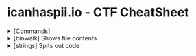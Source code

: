 # icanhaspii.io - CTF CheatSheet

<details markdown>
  <br>
  <summary>[Commands]</summary>
 
<ol>
  <li>file <ul>
      <li>Run to find what type of file you are dealing with./li>
  </ul></li>
  <li>binwalk<ul>
      <li>Run to find what type of file you are dealing with.</li>
  </ul></li>
</ol>
    <summary>file</summary>
  Run to find what type of file you are dealing with.
</details>
  
  
  <details>
  <br>
  <summary>[binwalk] Shows file contents</summary>
  Run to find a summary of file contents.

</details>
<details>
  <br>
  <summary>[strings] Spits out code</summary>
  You can run strings on a Pcap!

  Or, let’s say, for example, that you have something you think contains a flag and you know that flag is in the typical CTF format of flag{some_bonus}, you can run the following to cut down on the amount of data you have to parse through. The following will only yield lines of 8 characters or more - Credit to Noah Heckman at BHIS:

</details>





